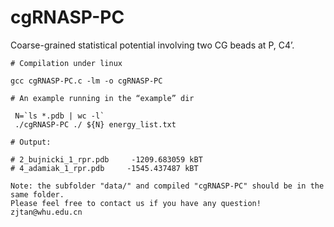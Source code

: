 # cgRNASP-PC

Coarse-grained statistical potential involving two CG beads at P, C4’.

```
# Compilation under linux

gcc cgRNASP-PC.c -lm -o cgRNASP-PC

# An example running in the “example” dir

 N=`ls *.pdb | wc -l`
 ./cgRNASP-PC ./ ${N} energy_list.txt

# Output:
   
# 2_bujnicki_1_rpr.pdb     -1209.683059 kBT
# 4_adamiak_1_rpr.pdb     -1545.437487 kBT

Note: the subfolder "data/" and compiled "cgRNASP-PC" should be in the same folder.
Please feel free to contact us if you have any question! zjtan@whu.edu.cn
```
